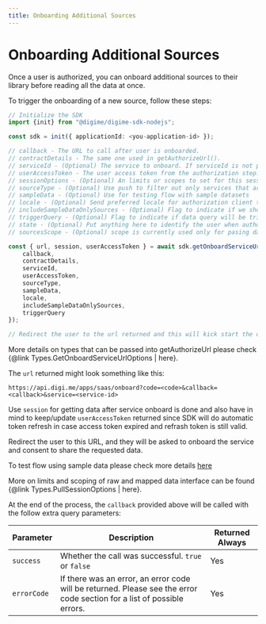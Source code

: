 ```yaml
---
title: Onboarding Additional Sources
---
```


# Onboarding Additional Sources

Once a user is authorized, you can onboard additional sources to their library before reading all the data at once.

To trigger the onboarding of a new source, follow these steps:

```typescript
// Initialize the SDK
import {init} from "@digime/digime-sdk-nodejs";

const sdk = init({ applicationId: <you-application-id> });

// callback - The URL to call after user is onboarded.
// contractDetails - The same one used in getAuthorizeUrl().
// serviceId - (Optional) The service to onboard. If serviceId is not passed user will have option to choose service that will be added.
// userAccessToken - The user access token from the authorization step.
// sessionOptions - (Optional) An limits or scopes to set for this session.
// sourceType - (Optional) Use push to filter out only services that are used for push to provider type. Default SourceType is set to pull.
// sampleData - (Optional) Use for testing flow with sample datasets
// locale - (Optional) Send preferred locale for authorization client to be used. Default is en.
// includeSampleDataOnlySources - (Optional) Flag to indicate if we should include sample data only sources. Default is false.
// triggerQuery - (Optional) Flag to indicate if data query will be triggered post service authorisation. Default is true. If this is set to false data for added service will not be returned. You may want to set to false when adding multiple services subsequently and only get data for all services when adding last service.
// state - (Optional) Put anything here to identify the user when authorization completes. This will be passed back in the callback.
// sourcesScope - (Optional) scope is currently used only for pasing data type.

const { url, session, userAccessToken } = await sdk.getOnboardServiceUrl({
    callback,
    contractDetails,
    serviceId,
    userAccessToken,
    sourceType,
    sampleData,
    locale,
    includeSampleDataOnlySources,
    triggerQuery
});

// Redirect the user to the url returned and this will kick start the onboarding process.
```

More details on types that can be passed into getAuthorizeUrl please check {@link Types.GetOnboardServiceUrlOptions | here}.

The `url` returned might look something like this:

```
https://api.digi.me/apps/saas/onboard?code=<code>&callback=<callback>&service=<service-id>
```

Use `session` for getting data after service onboard is done and also have in mind to keep/update `userAccessToken` returned since SDK will do automatic token refresh in case access token expired and refrash token is still valid.

Redirect the user to this URL, and they will be asked to onboard the service and consent to share the requested data.

To test flow using sample data please check more details [here](../sample-datasets.md)

More on limits and scoping of raw and mapped data interface can be found {@link Types.PullSessionOptions | here}.

At the end of the process, the `callback` provided above will be called with the follow extra query parameters:

| Parameter   | Description                                                                                                             | Returned Always |
| ----------- | ----------------------------------------------------------------------------------------------------------------------- | --------------- |
| `success`   | Whether the call was successful. `true` or `false`                                                                      | Yes             |
| `errorCode` | If there was an error, an error code will be returned. Please see the error code section for a list of possible errors. | Yes             |

